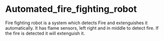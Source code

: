 # Automated_fire_fighting_robot

Fire fighting robot is a system which detects Fire and extenguishes it automatically. It has flame sensors, left right and in middle to detect fire. If the fire is detected it will extenguish it.
